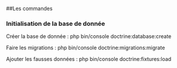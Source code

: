 ##Les commandes

### Initialisation de la base de donnée

Créer la base de donnée : php bin/console doctrine:database:create

Faire les migrations : php bin/console doctrine:migrations:migrate

Ajouter les fausses données : php bin/console doctrine:fixtures:load
